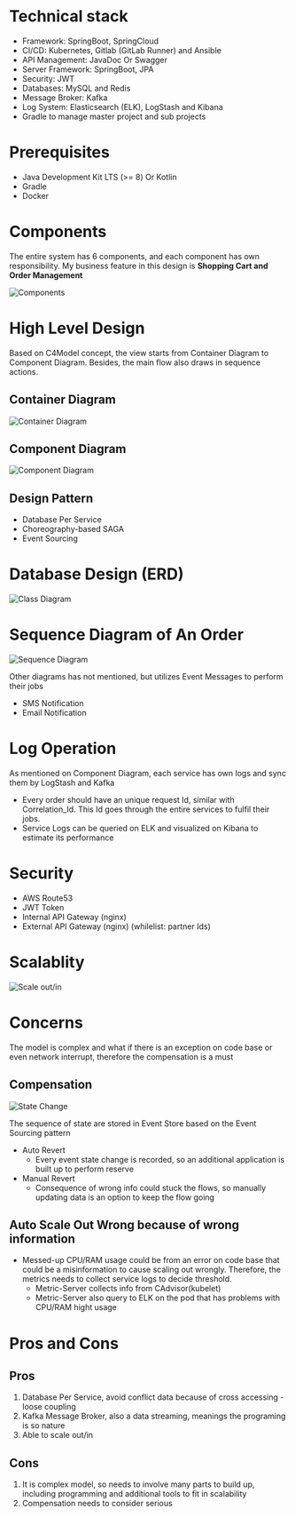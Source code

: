 # Technical stack
- Framework: SpringBoot, SpringCloud 
- CI/CD: Kubernetes, Gitlab (GitLab Runner) and Ansible
- API Management: JavaDoc Or Swagger
- Server Framework: SpringBoot, JPA
- Security: JWT
- Databases: MySQL and Redis
- Message Broker: Kafka
- Log System: Elasticsearch (ELK), LogStash and Kibana
- Gradle to manage master project and sub projects

# Prerequisites 
- Java Development Kit LTS (>= 8) Or Kotlin 
- Gradle
- Docker

# Components
The entire system has 6 components, and each component has own responsibility. My business feature in this design is **Shopping Cart and Order Management**

![Components](./images/ShoppingOnline-Shopping%20Online.drawio.png)


# High Level Design
Based on C4Model concept, the view starts from Container Diagram to Component Diagram. Besides, the main flow also draws in sequence actions.

## Container Diagram
![Container Diagram](./images/ShoppingOnline-Container%20Diagram.drawio.png)
## Component Diagram
![Component Diagram](./images/ShoppingOnline-Component%20Diagram.drawio.png)

## Design Pattern
- Database Per Service
- Choreography-based SAGA
- Event Sourcing

# Database Design (ERD)
![Class Diagram](./images/ShoppingOnline-Class%20Diagram.drawio.png)

# Sequence Diagram of An Order
![Sequence Diagram](./images/ShoppingOnline-Sequence%20Diagram%20.drawio.png)

Other diagrams has not mentioned, but utilizes Event Messages to perform their jobs 
- SMS Notification 
- Email Notification

# Log Operation
As mentioned on Component Diagram, each service has own logs and sync them by LogStash and Kafka
- Every order should have an unique request Id, similar with Correlation_Id. This Id goes through the entire services to fulfil their jobs.
- Service Logs can be queried on ELK and visualized on Kibana to estimate its performance


# Security
- AWS Route53
- JWT Token
- Internal API Gateway (nginx)
- External API Gateway (nginx) (whilelist: partner Ids)

# Scalablity 
![Scale out/in](./images/ShoppingOnline-Scale%20Out_In.drawio.png)

# Concerns
The model is complex and what if there is an exception on code base or even network interrupt, therefore the compensation is a must
## Compensation 
![State Change](./images/ShoppingOnline-State%20Change.drawio.png)

The sequence of state are stored in Event Store based on the Event Sourcing pattern
- Auto Revert
    + Every event state change is recorded, so an additional application is built up to perform reserve 
- Manual Revert
    + Consequence of wrong info could stuck the flows, so manually updating data is an option to keep the flow going 

## Auto Scale Out Wrong because of wrong information
- Messed-up CPU/RAM usage could be from an error on code base that could be a misinformation to cause scaling out wrongly. Therefore, the metrics needs to collect service logs to decide threshold.
    + Metric-Server collects info from CAdvisor(kubelet)
    + Metric-Server also query to ELK on the pod that has problems with CPU/RAM hight usage

# Pros and Cons
## Pros
1. Database Per Service, avoid conflict data because of cross accessing - loose coupling  
2. Kafka Message Broker, also a data streaming, meanings the programing is so nature
3. Able to scale out/in  

## Cons
1. It is complex model, so needs to involve many parts to build up, including programming and additional tools to fit in scalability
2. Compensation needs to consider serious